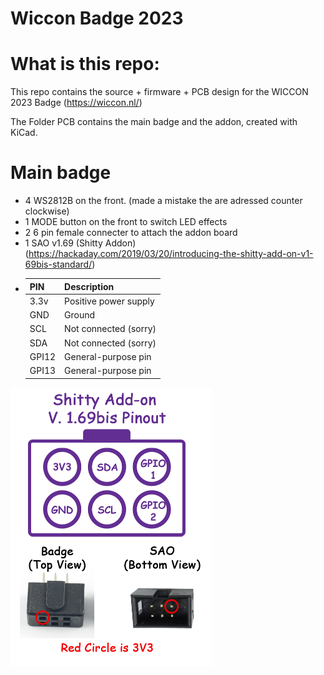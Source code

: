 # Wiccon Badge 2023

# What is this repo: 
  This repo contains the source + firmware + PCB design for the WICCON 2023 Badge (https://wiccon.nl/)

  The Folder PCB contains the main badge and the addon, created with KiCad.
  # Main badge
  * 4 WS2812B on the front. (made a mistake the are adressed counter clockwise)
  * 1 MODE button on the front to switch LED effects
  * 2 6 pin female connecter to attach the addon board
  * 1 SAO v1.69 (Shitty Addon) (https://hackaday.com/2019/03/20/introducing-the-shitty-add-on-v1-69bis-standard/)
  * |  PIN  |      Description      |
    |-------|-----------------------|
    | 3.3v  | Positive power supply |
    | GND   | Ground                |
    | SCL   | Not connected (sorry) |
    | SDA   | Not connected (sorry) |        
    | GPI12 | General-purpose pin   |
    | GPI13 | General-purpose pin   |    
![alt text](https://github.com/Wietsman/wiccon_badge_2023/blob/main/images/addons-sao-v1_69bis.png?raw=true)
